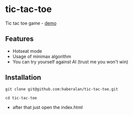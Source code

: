 # tic-tac-toe

Tic tac toe game - [demo](https://haberalan.github.io/tic-tac-toe/)

## Features

- Hotseat mode
- Usage of minimax algorithm
- You can try yourself against AI (trust me you won't win)

## Installation

```
git clone git@github.com:haberalan/tic-tac-toe.git
```
```
cd tic-tac-toe
```

- after that just open the index.html
